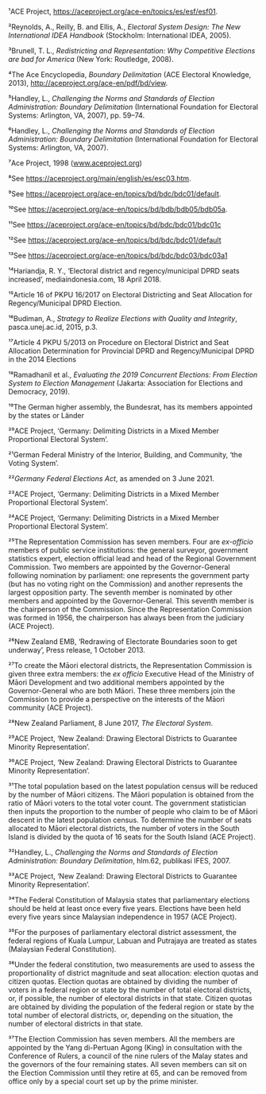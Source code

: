 ¹ACE Project, <https://aceproject.org/ace-en/topics/es/esf/esf01>.

²Reynolds, A., Reilly, B. and Ellis, A., *Electoral System Design: The New International IDEA Handbook* (Stockholm: International IDEA, 2005).

³Brunell, T. L., *Redistricting and Representation: Why Competitive Elections are bad for America* (New York: Routledge, 2008).

⁴The Ace Encyclopedia, *Boundary Delimitation* (ACE Electoral Knowledge, 2013), http://aceproject.org/ace-en/pdf/bd/view.

⁵Handley, L., *Challenging the Norms and Standards of Election Administration: Boundary Delimitation* (International Foundation for Electoral Systems: Arlington, VA, 2007), pp. 59–74.

⁶Handley, L., *Challenging the Norms and Standards of Election Administration: Boundary Delimitation* (International Foundation for Electoral Systems: Arlington, VA, 2007).

⁷Ace Project, 1998 (www.aceproject.org)

⁸See <https://aceproject.org/main/english/es/esc03.htm>.

⁹See <https://aceproject.org/ace-en/topics/bd/bdc/bdc01/default>.

¹⁰See <https://aceproject.org/ace-en/topics/bd/bdb/bdb05/bdb05a>.

¹¹See https://aceproject.org/ace-en/topics/bd/bdc/bdc01/bdc01c 

¹²See https://aceproject.org/ace-en/topics/bd/bdc/bdc01/default 

¹³See https://aceproject.org/ace-en/topics/bd/bdc/bdc03/bdc03a1 

¹⁴Hariandja, R. Y., ‘Electoral district and regency/municipal DPRD seats increased’, mediaindonesia.com, 18 April 2018.

¹⁵Article 16 of PKPU 16/2017 on Electoral Districting and Seat Allocation for Regency/Municipal DPRD Election.

¹⁶Budiman, A., *Strategy to Realize Elections with Quality and Integrity*, pasca.unej.ac.id, 2015, p.3.

¹⁷Article 4 PKPU 5/2013 on Procedure on Electoral District and Seat Allocation Determination for Provincial DPRD and Regency/Municipal DPRD in the 2014 Elections

¹⁸Ramadhanil et al., *Evaluating the 2019 Concurrent Elections: From Election System to Election Management* (Jakarta: Association for Elections and Democracy, 2019).

¹⁹The German higher assembly, the Bundesrat, has its members appointed by the states or Länder

²⁰ACE Project, ‘Germany: Delimiting Districts in a Mixed Member Proportional Electoral System’.

²¹German Federal Ministry of the Interior, Building, and Community, ‘the Voting System’.

²²*Germany Federal Elections Act*, as amended on 3 June 2021.

²³ACE Project, ‘Germany: Delimiting Districts in a Mixed Member Proportional Electoral System’.

²⁴ACE Project, ‘Germany: Delimiting Districts in a Mixed Member Proportional Electoral System’.

²⁵The Representation Commission has seven members. Four are *ex-officio* members of public service institutions: the general surveyor, government statistics expert, election official lead and head of the Regional Government Commission. Two members are appointed by the Governor-General following nomination by parliament: one represents the government party (but has no voting right on the Commission) and another represents the largest opposition party. The seventh member is nominated by other members and appointed by the Governor-General. This seventh member is the chairperson of the Commission. Since the Representation Commission was formed in 1956, the chairperson has always been from the judiciary (ACE Project). 

²⁶New Zealand EMB, ‘Redrawing of Electorate Boundaries soon to get underway’, Press release, 1 October 2013.

²⁷To create the Māori electoral districts, the Representation Commission is given three extra members: the *ex officio* Executive Head of the Ministry of Māori Development and two additional members appointed by the Governor-General who are both Māori. These three members join the Commission to provide a perspective on the interests of the Māori community (ACE Project).

²⁸New Zealand Parliament, 8 June 2017, *The Electoral System*.

²⁹ACE Project, ‘New Zealand: Drawing Electoral Districts to Guarantee Minority Representation’.

³⁰ACE Project, ‘New Zealand: Drawing Electoral Districts to Guarantee Minority Representation’. 

³¹The total population based on the latest population census will be reduced by the number of Māori citizens. The Māori population is obtained from the ratio of Māori voters to the total voter count. The government statistician then inputs the proportion to the number of people who claim to be of Māori descent in the latest population census. To determine the number of seats allocated to Māori electoral districts, the number of voters in the South Island is divided by the quota of 16 seats for the South Island (ACE Project).

³²Handley, L., *Challenging the Norms and Standards of Election Administration: Boundary Delimitation*, hlm.62, publikasi IFES, 2007.

³³ACE Project, ‘New Zealand: Drawing Electoral Districts to Guarantee Minority Representation’.

³⁴The Federal Constitution of Malaysia states that parliamentary elections should be held at least once every five years. Elections have been held every five years since Malaysian independence in 1957 (ACE Project).

³⁵For the purposes of parliamentary electoral district assessment, the federal regions of Kuala Lumpur, Labuan and Putrajaya are treated as states (Malaysian Federal Constitution).

³⁶Under the federal constitution, two measurements are used to assess the proportionality of district magnitude and seat allocation: election quotas and citizen quotas. Election quotas are obtained by dividing the number of voters in a federal region or state by the number of total electoral districts, or, if possible, the number of electoral districts in that state. Citizen quotas are obtained by dividing the population of the federal region or state by the total number of electoral districts, or, depending on the situation, the number of electoral districts in that state.

³⁷The Election Commission has seven members. All the members are appointed by the Yang di-Pertuan Agong (King) in consultation with the Conference of Rulers, a council of the nine rulers of the Malay states and the governors of the four remaining states. All seven members can sit on the Election Commission until they retire at 65, and can be removed from office only by a special court set up by the prime minister.
